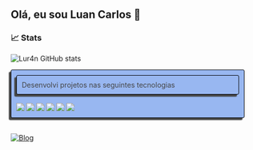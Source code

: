 ## Olá, eu sou Luan Carlos 👋

### 📈 Stats 

![Lur4n GitHub stats](https://github-readme-stats.vercel.app/api?username=Lur4n&show_icons=true&theme=dracula)

<div style="width: 445px; color:rgb(69, 69, 69); background-color: #98b7f1; padding: 10px; border: 1px solid black; border-radius: 3px; box-shadow: -4px 4.3px 1.4px;">
    <div style="background-color:#98b7f1; border-radius: 5px">
    <div style="color:rgb(69, 69, 69); background-color: #98b7f1; padding: 10px; border: 1px solid black; border-radius: 3px; box-shadow: -4px 4.3px 1.4px;">
        Desenvolvi projetos nas seguintes tecnologias
    </div>
    <br>
    <div style="display: inline_block;">
        <img src="https://img.shields.io/badge/Python-3776AB?style=for-the-badge&logo=python&logoColor=white ">
        <img src="https://img.shields.io/badge/HTML5-E34F26?style=for-the-badge&logo=html5&logoColor=white">
        <img src="https://img.shields.io/badge/Django-092E20?style=for-the-badge&logo=django&logoColor=white">
        <img src="https://img.shields.io/badge/C%2B%2B-00599C?style=for-the-badge&logo=c%2B%2B&logoColor=white">
        <img src="https://img.shields.io/badge/Node.js-43853D?style=for-the-badge&logo=node.js&logoColor=white">
        <img src="https://img.shields.io/badge/PHP-777BB4?style=for-the-badge&logo=php&logoColor=white">
    </div>
</div>
</div>
<br>

[![Blog](https://img.shields.io/badge/Instagram-E4405F?style=for-the-badge&logo=instagram&logoColor=white)](https://www.instagram.com/_lur4n/)
